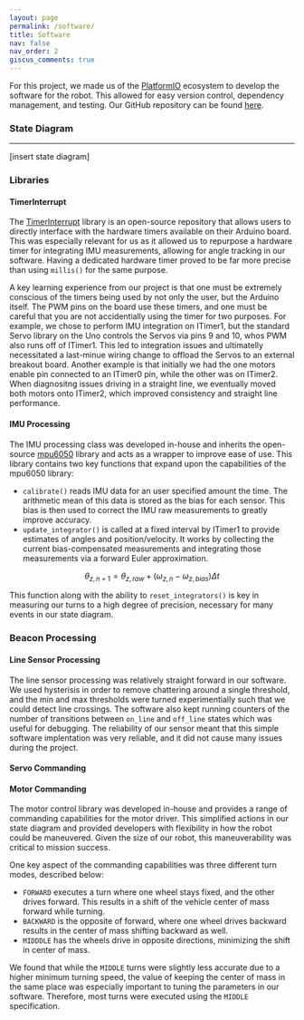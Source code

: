 ```yaml
---
layout: page
permalink: /software/
title: Software
nav: false
nav_order: 2
giscus_comments: true
---
```


For this project, we made us of the [PlatformIO](https://platformio.org/) ecosystem to develop the software for the robot.
This allowed for easy version control, dependency management, and testing.
Our GitHub repository can be found [here](https://github.com/hbuurmei/TRACBOT21-PIO).

### State Diagram
--- 

[insert state diagram]

### Libraries
#### TimerInterrupt
The [TimerInterrupt](https://github.com/khoih-prog/TimerInterrupt) library is an open-source repository that allows users to directly interface with the hardware timers available on their Arduino board. This was especially relevant for us as it allowed us to repurpose a hardware timer for integrating IMU measurements, allowing for angle tracking in our software. Having a dedicated hardware timer proved to be far more precise than using ``millis()`` for the same purpose.

A key learning experience from our project is that one must be extremely conscious of the timers being used by not only the user, but the Arduino itself. The PWM pins on the board use these timers, and one must be careful that you are not accidentially using the timer for two purposes. For example, we chose to perform IMU integration on ITimer1, but the standard Servo library on the Uno controls the Servos via pins 9 and 10, whos PWM also runs off of ITimer1. This led to integration issues and ultimatelly necessitated a last-minue wiring change to offload the Servos to an external breakout board. Another example is that initially we had the one motors enable pin connected to an ITimer0 pin, while the other was on ITimer2. When diagnositng issues driving in a straight line, we eventually moved both motors onto ITimer2, which improved consistency and straight line performance.

#### IMU Processing
The IMU processing class was developed in-house and inherits the open-source [mpu6050](https://github.com/ElectronicCats/mpu6050) library and acts as a wrapper to improve ease of use. This library contains two key functions that expand upon the capabilities of the mpu6050 library:
- ``calibrate()`` reads IMU data for an user specified amount the time. The arithmetic mean of this data is stored as the bias for each sensor. This bias is then used to correct the IMU raw measurements to greatly improve accuracy.
- ``update_integrator()`` is called at a fixed interval by ITimer1 to provide estimates of angles and position/velocity. It works by collecting the current bias-compensated measurements and integrating those measurements via a forward Euler approximation. 

$$\theta_{z,n+1} = \theta_{z,raw}+(\omega_{z,n}-\omega_{z,bias})\Delta t$$

This function along with the ability to ``reset_integrators()`` is key in measuring our turns to a high degree of precision, necessary for many events in our state diagram.

### Beacon Processing

#### Line Sensor Processing
The line sensor processing was relatively straight forward in our software. We used hysterisis in order to remove chattering around a single threshold, and the min and max thresholds were turned experimentially such that we could detect line crossings. The software also kept running counters of the number of transitions between ``on_line`` and ``off_line`` states which was useful for debugging. The reliability of our sensor meant that this simple software implentation was very reliable, and it did not cause many issues during the project.

#### Servo Commanding

#### Motor Commanding
The motor control library was developed in-house and provides a range of commanding capabilities for the motor driver. This simplified actions in our state diagram and provided developers with flexibility in how the robot could be maneuvered. Given the size of our robot, this maneuverability was critical to mission success.

One key aspect of the commanding capabilities was three different turn modes, described below:
- ``FORWARD`` executes a turn where one wheel stays fixed, and the other drives forward. This results in a shift of the vehicle center of mass forward while turning.
- ``BACKWARD`` is the opposite of forward, where one wheel drives backward results in the center of mass shifting backward as well.
- ``MIDDDLE`` has the wheels drive in opposite directions, minimizing the shift in center of mass.
  
We found that while the ``MIDDLE`` turns were slightly less accurate due to a higher minimum turning speed, the value of keeping the center of mass in the same place was especially important to tuning the parameters in our software. Therefore, most turns were executed using the ``MIDDLE`` specification.


